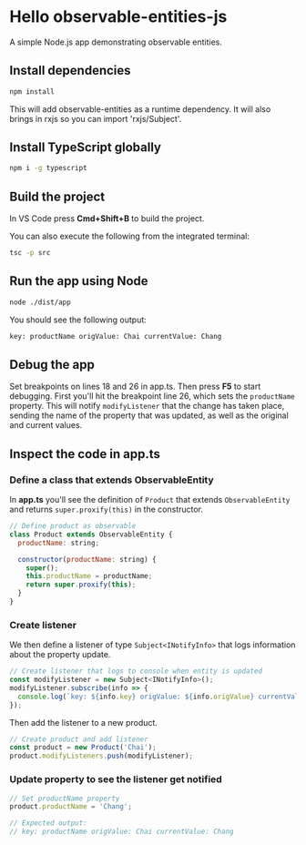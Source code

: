 # Hello observable-entities-js

A simple Node.js app demonstrating observable entities.

## Install dependencies

```bash
npm install
```

This will add observable-entities as a runtime dependency. It will also brings in rxjs so you can import 'rxjs/Subject'.

## Install TypeScript globally

```bash
npm i -g typescript
```

## Build the project

In VS Code press **Cmd+Shift+B** to build the project.

You can also execute the following from the integrated terminal:

```bash
tsc -p src
```

## Run the app using Node

```bash
node ./dist/app
```

You should see the following output:

```bash
key: productName origValue: Chai currentValue: Chang
```

## Debug the app

Set breakpoints on lines 18 and 26 in app.ts. Then press **F5** to start debugging. First you'll hit the breakpoint line 26, which sets the `productName` property.  This will notify `modifyListener` that the change has taken place, sending the name of the property that was updated, as well as the original and current values. 

## Inspect the code in app.ts

### Define a class that extends ObservableEntity

In **app.ts** you'll see the definition of `Product` that extends `ObservableEntity` and returns `super.proxify(this)` in the constructor.

```js
// Define product as observable
class Product extends ObservableEntity {
  productName: string;

  constructor(productName: string) {
    super();
    this.productName = productName;
    return super.proxify(this);
  }
}
```

### Create listener

We then define a listener of type `Subject<INotifyInfo>` that logs information about the property update.

```js
// Create listener that logs to console when entity is updated
const modifyListener = new Subject<INotifyInfo>();
modifyListener.subscribe(info => {
  console.log(`key: ${info.key} origValue: ${info.origValue} currentValue: ${info.currentValue}`)
});
```

Then add the listener to a new product.

```js
// Create product and add listener
const product = new Product('Chai');
product.modifyListeners.push(modifyListener);
```

### Update property to see the listener get notified

```js
// Set productName property
product.productName = 'Chang';

// Expected output:
// key: productName origValue: Chai currentValue: Chang
```


